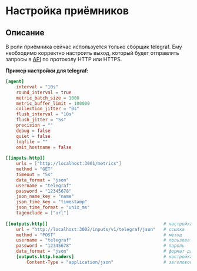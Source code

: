 # Настройка приёмников

## Описание

В роли приёмника сейчас используется только сборщик telegraf. Ему необходимо корректно настроить выход, который будет отправлять запросы в [API](API.md) по протоколу HTTP или HTTPS.

**Пример настройки для telegraf:**

```toml
[agent]
    interval = "10s"
    round_interval = true
    metric_batch_size = 1000
    metric_buffer_limit = 100000
    collection_jitter = "0s"
    flush_interval = "10s"
    flush_jitter = "5s"
    precision = ""
    debug = false
    quiet = false
    logfile = ""
    omit_hostname = false
 
[[inputs.http]]
    urls = ["http://localhost:3001/metrics"]
    method = "GET"
    timeout = "5s"
    data_format = "json"
    username = "telegraf"
    password = "12345678"
    json_name_key = "name"
    json_time_key = "timestamp"
    json_time_format = "unix_ms"
    tagexclude = ["url"]
     
[[outputs.http]]                                            # настройка выхода Http
    url = "http://localhost:3002/inputs/v1/telegraf/json"   # ссылка
    method = "POST"                                         # метод
    username = "telegraf"                                   # пользователь
    password = "12345678"                                   # пароль
    data_format = "json"                                    # формат данных (должен быть json)
    [outputs.http.headers]                                  # настройка заголовков
        Content-Type = "application/json"                   # заголовок (указывать обязательно)
```
